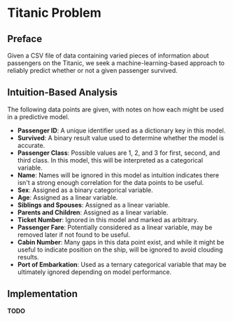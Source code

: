 # Titanic Problem
## Preface
Given a CSV file of data containing varied pieces of information about passengers on the Titanic,
we seek a machine-learning-based approach to reliably predict whether or not
a given passenger survived.
## Intuition-Based Analysis
The following data points are given, with notes on how each might be used in a predictive model.
* **Passenger ID**: A unique identifier used as a dictionary key in this model.
* **Survived**: A binary result value used to determine whether the model is accurate.
* **Passenger Class**: Possible values are 1, 2, and 3 for first, second, and third class. In this model,
this will be interpreted as a categorical variable.
* **Name**: Names will be ignored in this model as intuition indicates there isn't a strong enough correlation for the data points to be useful.
* **Sex**: Assigned as a binary categorical variable.
* **Age**: Assigned as a linear variable.
* **Siblings and Spouses**: Assigned as a linear variable.
* **Parents and Children**: Assigned as a linear variable.
* **Ticket Number**: Ignored in this model and marked as arbitrary.
* **Passenger Fare**: Potentially considered as a linear variable, may be removed later if not found to be useful.
* **Cabin Number**: Many gaps in this data point exist, and while it might be useful to indicate position on the ship, will be ignored to avoid clouding results.
* **Port of Embarkation**: Used as a ternary categorical variable that may be ultimately ignored depending on model performance.
## Implementation
**TODO**